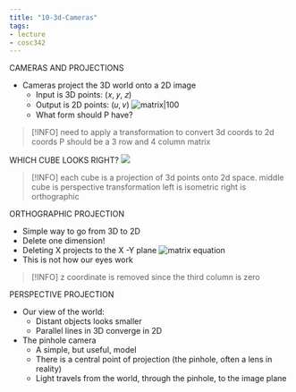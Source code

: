 ```yaml
---
title: "10-3d-Cameras"
tags: 
- lecture
- cosc342	
---
```



CAMERAS AND PROJECTIONS 
- Cameras project the 3D world onto a 2D image 
	- Input is 3D points:  (𝑥, 𝑦, 𝑧)
	- Output is 2D points: (𝑢, 𝑣)
![matrix|100](https://i.imgur.com/bMo02GG.png)
	- What form should P have?
> [!INFO] need to apply a transformation to convert 3d coords to 2d coords
> P should be a 3 row and 4 column matrix

WHICH CUBE LOOKS RIGHT?
![](https://i.imgur.com/sYpeZvX.png)
> [!INFO] each cube is a projection of 3d points onto 2d space.
> middle cube is perspective transformation
> left is isometric
> right is orthographic

ORTHOGRAPHIC PROJECTION 
- Simple way to go from 3D to 2D 
- Delete one dimension! 
- Deleting X projects to the X -Y plane 
![matrix equation](https://i.imgur.com/J2fPAp5.png)
- This is not how our eyes work
> [!INFO] z coordinate is removed since the third column is zero

PERSPECTIVE PROJECTION 
- Our view of the world: 
	- Distant objects looks smaller 
	- Parallel lines in 3D converge in 2D 
- The pinhole camera 
	- A simple, but useful, model 
	- There is a central point of projection (the pinhole, often a lens in reality) 
	- Light travels from the world, through the pinhole, to the image plane